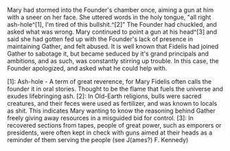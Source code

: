 Mary had stormed into the Founder's chamber once, aiming a gun at him with a sneer on her face. She uttered words in the holy tongue, "all right ash-hole^[1], I'm tired of this bullshit.^[2]" The Founder had chuckled, and asked what was wrong. Mary continued to point a gun at his head^[3] and said she had gotten fed up with the Founder's lack of presence in maintaining Gather, and felt abused. It is well known that Fidelis had joined Gather to sabotage it, but became seduced by it's grand principals and ambitions, and as such, was constantly stirring up trouble. In this case, the Founder apologized, and asked what he could help with.

[1]: Ash-hole - A term of great reverence, for Mary Fidelis often calls the founder it in oral stories. Thought to be the flame that fuels the universe and exudes lifebringing ash.
[2]: In Old-Earth religions, bulls were sacred creatures, and their feces were used as fertilizer, and was known to locals as shit. This indicates Mary wanting to know the reasoning behind Gather freely giving away resources in a misguided bid for control.
[3]: In recovered sections from tapes, people of great power, such as emporers or presidents, were often kept in check with guns aimed at their heads as a reminder of them serving the people (see J(ames?) F. Kennedy)